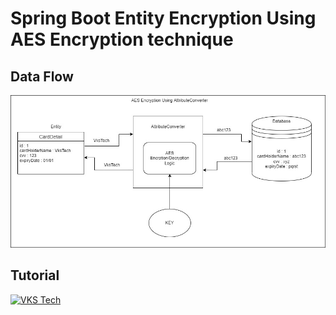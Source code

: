 # Spring Boot Entity Encryption Using AES Encryption technique

## Data Flow 

<img src="https://raw.githubusercontent.com/vipul-kumar-singh/EntityEncryption/master/src/main/resources/static/EncryptionDemo.jpg" title="AES Data Flow">


## Tutorial

[![VKS Tech](https://img.youtube.com/vi/3etdgEGj-TI/0.jpg)](https://www.youtube.com/watch?v=3etdgEGj-TI)